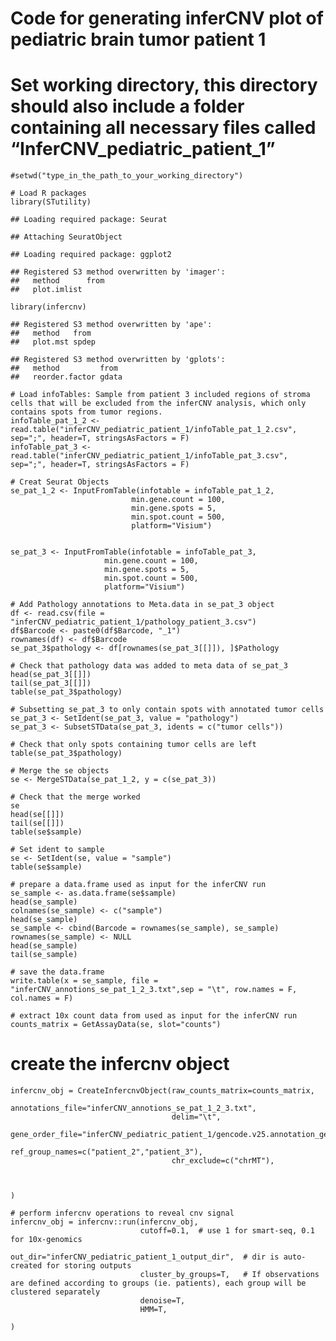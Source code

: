 # Code for generating inferCNV plot of pediatric brain tumor patient 1

# Set working directory, this directory should also include a folder containing all necessary files called “InferCNV\_pediatric\_patient\_1”

    #setwd("type_in_the_path_to_your_working_directory")

    # Load R packages
    library(STutility)

    ## Loading required package: Seurat

    ## Attaching SeuratObject

    ## Loading required package: ggplot2

    ## Registered S3 method overwritten by 'imager':
    ##   method      from
    ##   plot.imlist

    library(infercnv)

    ## Registered S3 method overwritten by 'ape':
    ##   method   from 
    ##   plot.mst spdep

    ## Registered S3 method overwritten by 'gplots':
    ##   method         from 
    ##   reorder.factor gdata

    # Load infoTables: Sample from patient 3 included regions of stroma cells that will be excluded from the inferCNV analysis, which only contains spots from tumor regions.
    infoTable_pat_1_2 <- read.table("inferCNV_pediatric_patient_1/infoTable_pat_1_2.csv", sep=";", header=T, stringsAsFactors = F)
    infoTable_pat_3 <- read.table("inferCNV_pediatric_patient_1/infoTable_pat_3.csv", sep=";", header=T, stringsAsFactors = F)

    # Creat Seurat Objects
    se_pat_1_2 <- InputFromTable(infotable = infoTable_pat_1_2, 
                               min.gene.count = 100, 
                               min.gene.spots = 5,
                               min.spot.count = 500,
                               platform="Visium")


    se_pat_3 <- InputFromTable(infotable = infoTable_pat_3, 
                         min.gene.count = 100, 
                         min.gene.spots = 5,
                         min.spot.count = 500,
                         platform="Visium")

    # Add Pathology annotations to Meta.data in se_pat_3 object
    df <- read.csv(file = "inferCNV_pediatric_patient_1/pathology_patient_3.csv")
    df$Barcode <- paste0(df$Barcode, "_1")
    rownames(df) <- df$Barcode
    se_pat_3$pathology <- df[rownames(se_pat_3[[]]), ]$Pathology

    # Check that pathology data was added to meta data of se_pat_3
    head(se_pat_3[[]])
    tail(se_pat_3[[]])
    table(se_pat_3$pathology)

    # Subsetting se_pat_3 to only contain spots with annotated tumor cells
    se_pat_3 <- SetIdent(se_pat_3, value = "pathology")
    se_pat_3 <- SubsetSTData(se_pat_3, idents = c("tumor cells"))

    # Check that only spots containing tumor cells are left
    table(se_pat_3$pathology)

    # Merge the se objects 
    se <- MergeSTData(se_pat_1_2, y = c(se_pat_3))

    # Check that the merge worked
    se
    head(se[[]])
    tail(se[[]])
    table(se$sample)

    # Set ident to sample
    se <- SetIdent(se, value = "sample")
    table(se$sample)

    # prepare a data.frame used as input for the inferCNV run
    se_sample <- as.data.frame(se$sample)
    head(se_sample)
    colnames(se_sample) <- c("sample")
    head(se_sample)
    se_sample <- cbind(Barcode = rownames(se_sample), se_sample)
    rownames(se_sample) <- NULL
    head(se_sample)
    tail(se_sample)

    # save the data.frame
    write.table(x = se_sample, file = "inferCNV_annotions_se_pat_1_2_3.txt",sep = "\t", row.names = F, col.names = F)

    # extract 10x count data from used as input for the inferCNV run
    counts_matrix = GetAssayData(se, slot="counts")

# create the infercnv object

    infercnv_obj = CreateInfercnvObject(raw_counts_matrix=counts_matrix,
                                        annotations_file="inferCNV_annotions_se_pat_1_2_3.txt",
                                        delim="\t",
                                        gene_order_file="inferCNV_pediatric_patient_1/gencode.v25.annotation_gen_pos_v3.txt",
                                        ref_group_names=c("patient_2","patient_3"),
                                        chr_exclude=c("chrMT"),
                                        
                                        
                                        
    )

    # perform infercnv operations to reveal cnv signal
    infercnv_obj = infercnv::run(infercnv_obj,
                                 cutoff=0.1,  # use 1 for smart-seq, 0.1 for 10x-genomics
                                 out_dir="inferCNV_pediatric_patient_1_output_dir",  # dir is auto-created for storing outputs
                                 cluster_by_groups=T,   # If observations are defined according to groups (ie. patients), each group will be clustered separately
                                 denoise=T,
                                 HMM=T,
                                
    )
